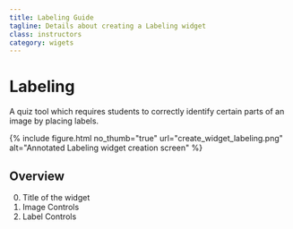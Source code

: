 ```yaml
---
title: Labeling Guide
tagline: Details about creating a Labeling widget
class: instructors
category: wigets
---
```

# Labeling

A quiz tool which requires students to correctly identify certain parts of an image by placing labels.

{% include figure.html
	no_thumb="true"
	url="create_widget_labeling.png"
	alt="Annotated Labeling widget creation screen"
%}


## Overview

0. Title of the widget
0. Image Controls
0. Label Controls
